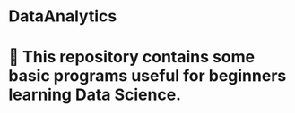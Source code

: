 # DataAnalytics
# :memo: This repository contains some basic programs useful for beginners learning Data Science.

